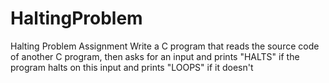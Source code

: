# HaltingProblem
Halting Problem Assignment
Write a C program that reads the source code of another C program, then asks for an input and prints "HALTS" if the program halts on this input and prints "LOOPS" if it doesn't
